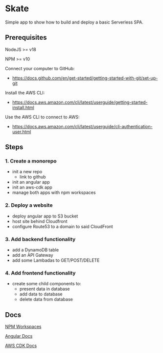 # Skate

Simple app to show how to build and deploy a basic Serverless SPA.

## Prerequisites

NodeJS >= v18

NPM >= v10

Connect your computer to GitHub:
- https://docs.github.com/en/get-started/getting-started-with-git/set-up-git

Install the AWS CLI:
- https://docs.aws.amazon.com/cli/latest/userguide/getting-started-install.html

Use the AWS CLI to connect to AWS:
- https://docs.aws.amazon.com/cli/latest/userguide/cli-authentication-user.html

## Steps

### 1. Create a monorepo
  - init a new repo
    - link to github
  - init an angular app
  - init an aws-cdk app
  - manage both apps with npm workspaces

### 2. Deploy a website
  - deploy angular app to S3 bucket
  - host site behind Cloudfront
  - configure Route53 to a domain to said CloudFront

### 3. Add backend functionality
  - add a DynamoDB table
  - add an API Gateway
  - add some Lambadas to GET/POST/DELETE

### 4. Add frontend functionality
  - create some child components to:
    - present data in database
    - add data to database
    - delete data from database

## Docs

[NPM Workspaces](https://docs.npmjs.com/cli/v7/using-npm/workspaces?v=true)

[Angular Docs](https://angular.dev/)

[AWS CDK Docs](https://docs.aws.amazon.com/cdk/api/v2/)